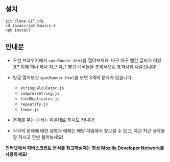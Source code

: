 ## 설치

```
git clone GIT_URL
cd Javascript-Basics-3
npm install
```

## 안내문

* 우선 브라우저에서 `specRunner.html`을 열어보세요. 마구 마구 빨간 글씨가 떠있죠? 이제 하나 하나 차근 차근 빨간 녀석들을 초록색으로 통과시켜 나갈겁니다!

* 방금 열어보신 `specRunner.html`을 보면 3개의 문제가 있습니다.

  - `stringCalculator.js`
  - `compressString.js`
  - `findDuplicates.js`
  - `repeatify.js`
  - `timer.js`

* 문제를 푸는 순서는 마음대로 하셔도 됩니다!

* 각각의 문제에 대한 설명과 예제는 해당 파일에서 찾으실 수 있고, 차근 차근 생각을 잘 하시고 한번 풀어보세요!

**인터넷에서 자바스크립트 문서를 참고하실때는 항상 [Mozilla Developer Network](https://developer.mozilla.org/ko/docs/Web/JavaScript)를 사용하세요!**
